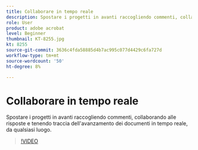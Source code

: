 ```yaml
---
title: Collaborare in tempo reale
description: Spostare i progetti in avanti raccogliendo commenti, collaborando alle risposte e tenendo traccia dell'avanzamento dei documenti in tempo reale, da qualsiasi punto
role: User
product: adobe acrobat
level: Beginner
thumbnail: KT-8255.jpg
kt: 8255
source-git-commit: 3636c4fda58885d4b7ac995c077d4429c6fa727d
workflow-type: tm+mt
source-wordcount: '50'
ht-degree: 8%

---
```


# Collaborare in tempo reale

Spostare i progetti in avanti raccogliendo commenti, collaborando alle risposte e tenendo traccia dell&#39;avanzamento dei documenti in tempo reale, da qualsiasi luogo.

>[!VIDEO](https://video.tv.adobe.com/v/337500?hidetitle=true)

